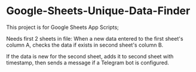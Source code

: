 # Google-Sheets-Unique-Data-Finder


This project is for Google Sheets App Scripts;

Needs first 2 sheets in file:
When a new data entered to the first sheet's column A, checks the data if exists in second sheet's column B.

If the data is new for the second sheet, adds it to second sheet with timestamp, then sends a message if a Telegram bot is configured.
